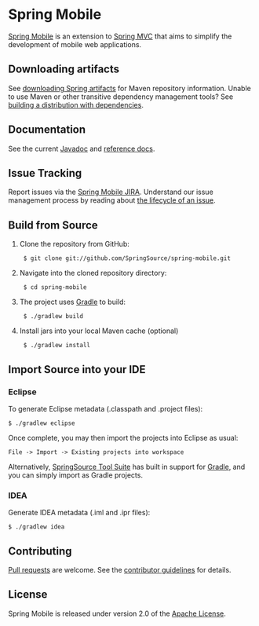 # Spring Mobile

[Spring Mobile] is an extension to [Spring MVC] that aims to simplify the development of mobile web applications.

## Downloading artifacts
See [downloading Spring artifacts] for Maven repository information. Unable to
use Maven or other transitive dependency management tools? See [building a
distribution with dependencies].

## Documentation
See the current [Javadoc] and [reference docs].

## Issue Tracking
Report issues via the [Spring Mobile JIRA]. Understand our issue management
process by reading about [the lifecycle of an issue].

## Build from Source

1. Clone the repository from GitHub:

		$ git clone git://github.com/SpringSource/spring-mobile.git

2. Navigate into the cloned repository directory:

		$ cd spring-mobile

3. The project uses [Gradle] to build:

		$ ./gradlew build
		
4. Install jars into your local Maven cache (optional)

		$ ./gradlew install

## Import Source into your IDE

### Eclipse

To generate Eclipse metadata (.classpath and .project files):

	$ ./gradlew eclipse

Once complete, you may then import the projects into Eclipse as usual:

	File -> Import -> Existing projects into workspace

Alternatively, [SpringSource Tool Suite] has built in support for [Gradle], and you can simply import as Gradle projects.

### IDEA

Generate IDEA metadata (.iml and .ipr files):

	$ ./gradlew idea

## Contributing
[Pull requests] are welcome. See the [contributor guidelines] for details.

## License
Spring Mobile is released under version 2.0 of the [Apache License](http://www.apache.org/licenses/LICENSE-2.0).

[Spring Mobile]: http://www.springsource.org/spring-mobile
[Spring MVC]: http://static.springsource.org/spring/docs/current/spring-framework-reference/html/mvc.html
[downloading Spring artifacts]: https://github.com/SpringSource/spring-framework/wiki/Downloading-Spring-artifacts
[building a distribution with dependencies]: https://github.com/SpringSource/spring-framework/wiki/Building-a-distribution-with-dependencies
[Javadoc]: http://static.springsource.org/spring-mobile/docs/1.1.x/api/
[reference docs]: http://static.springsource.org/spring-mobile/docs/1.1.x/reference/html/
[Spring Mobile JIRA]: http://jira.springsource.org/browse/MOBILE
[the lifecycle of an issue]: https://github.com/cbeams/spring-framework/wiki/The-Lifecycle-of-an-Issue
[Gradle]: http://gradle.org
[SpringSource Tool Suite]: http://www.springsource.com/developer/sts
[Pull requests]: http://help.github.com/send-pull-requests
[contributor guidelines]: https://github.com/SpringSource/spring-mobile/wiki/Contributor-Guidelines
